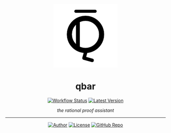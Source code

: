 <div align="center">

<a href="https://qbar.io">
    <img src="https://raw.githubusercontent.com/qdeduction/qbar/master/docs/image/icon.svg" width="200em">
</a>

# qbar

[![Workflow Status](https://img.shields.io/github/workflow/status/qdeduction/qbar/main?label=workflow&style=flat-square)](https://github.com/qdeduction/qbar/actions)
[![Latest Version](https://img.shields.io/crates/v/qbar.svg?style=flat-square)](https://crates.io/crates/qbar)

_the rational proof assistant_

</div>

---
<div align="center">

[![Author](https://img.shields.io/badge/-bhgomes-blue?style=for-the-badge)](https://github.com/bhgomes)
[![License](https://img.shields.io/badge/-LICENSE-lightgray?style=for-the-badge)](LICENSE)
[![GitHub Repo](https://img.shields.io/badge/-GitHub-black?style=for-the-badge)](https://github.com/qdeduction/qbar)

</div>
